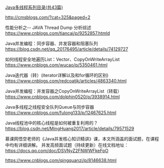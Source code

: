[Java多线程系列目录(共43篇)](https://www.cnblogs.com/skywang12345/p/java_threads_category.html)


http://cmsblogs.com/?cat=325&paged=2

性能分析之-- JAVA Thread Dump 分析综述
https://www.cnblogs.com/tiancai/p/9252857.htmld

Java并发编程：同步容器、并发容器和阻塞队列
https://blog.csdn.net/qq_20176495/article/details/74129727

如何线程安全地遍历List：Vector、CopyOnWriteArrayList
https://www.cnblogs.com/wucao/p/5350461.html

Java迭代器（转）(iterator详解以及和for循环的区别)
https://www.cnblogs.com/redcoatjk/articles/4863340.html

Java并发编程：并发容器之CopyOnWriteArrayList（转载）
https://www.cnblogs.com/dolphin0520/p/3938914.html

Java多线程之线程安全队列Queue与同步容器
https://www.cnblogs.com/fulong133/p/12467625.html

Java线程池中的核心线程是如何被重复利用的？
https://blog.csdn.net/MingHuang2017/article/details/79571529

慕课网悟空老师的《Java并发核心知识精讲》课，本文所涵盖的面试题，在课程中均有详细讲解。
并发高频面试题（持续更新）在线文档地址：
https://docs.qq.com/doc/DSVNyZ2FNWWFkeFpO  

https://www.cnblogs.com/qingquanzi/p/8146638.html